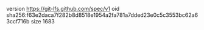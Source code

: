 version https://git-lfs.github.com/spec/v1
oid sha256:f63e2daca7f282b8d8518e1954a2fa781a7dded23e0c5c3553bc62a63ccf716b
size 1683
